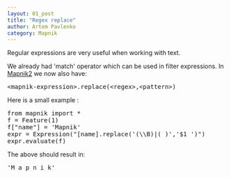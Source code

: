 ```yaml
---
layout: 01_post
title: "Regex replace"
author: Artem Pavlenko
category: Mapnik
---
```


Regular expressions are very useful when working with text.

We already had 'match' operator which can be used in filter expressions. In <a href="/news/2009/12/08/future_mapnik2/">Mapnik2</a> we now also have:
<pre>
&lt;mapnik-expression&gt;.replace(&lt;regex&gt;,&lt;pattern&gt;)
</pre>

Here is a small example :

<pre>
from mapnik import *
f = Feature(1)
f["name"] = 'Mapnik'
expr = Expression("[name].replace('(\\B)|( )','$1 ')")
expr.evaluate(f)
</pre>

The above should result in:

<pre>
'M a p n i k'
</pre>